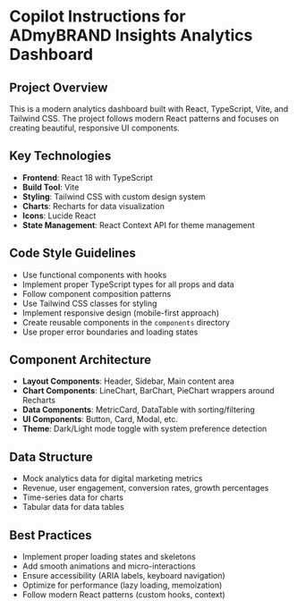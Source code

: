 # Copilot Instructions for ADmyBRAND Insights Analytics Dashboard

<!-- Use this file to provide workspace-specific custom instructions to Copilot. For more details, visit https://code.visualstudio.com/docs/copilot/copilot-customization#_use-a-githubcopilotinstructionsmd-file -->

## Project Overview
This is a modern analytics dashboard built with React, TypeScript, Vite, and Tailwind CSS. The project follows modern React patterns and focuses on creating beautiful, responsive UI components.

## Key Technologies
- **Frontend**: React 18 with TypeScript
- **Build Tool**: Vite
- **Styling**: Tailwind CSS with custom design system
- **Charts**: Recharts for data visualization
- **Icons**: Lucide React
- **State Management**: React Context API for theme management

## Code Style Guidelines
- Use functional components with hooks
- Implement proper TypeScript types for all props and data
- Follow component composition patterns
- Use Tailwind CSS classes for styling
- Implement responsive design (mobile-first approach)
- Create reusable components in the `components` directory
- Use proper error boundaries and loading states

## Component Architecture
- **Layout Components**: Header, Sidebar, Main content area
- **Chart Components**: LineChart, BarChart, PieChart wrappers around Recharts
- **Data Components**: MetricCard, DataTable with sorting/filtering
- **UI Components**: Button, Card, Modal, etc.
- **Theme**: Dark/Light mode toggle with system preference detection

## Data Structure
- Mock analytics data for digital marketing metrics
- Revenue, user engagement, conversion rates, growth percentages
- Time-series data for charts
- Tabular data for data tables

## Best Practices
- Implement proper loading states and skeletons
- Add smooth animations and micro-interactions
- Ensure accessibility (ARIA labels, keyboard navigation)
- Optimize for performance (lazy loading, memoization)
- Follow modern React patterns (custom hooks, context)
